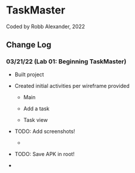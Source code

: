# TaskMaster

Coded by Robb Alexander, 2022

## Change Log

### 03/21/22 (Lab 01: Beginning TaskMaster)

* Built project
  
* Created initial activities per wireframe provided

  * Main

  * Add a task

  * Task view

* TODO: Add screenshots! 

  * ![]()

* TODO: Save APK in root!

* 
